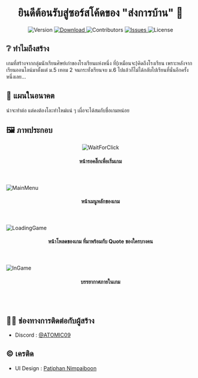 <p align="center">
  <h1 align="center">ยินดีต้อนรับสู่ซอร์สโค้ดของ "ส่งการบ้าน" 📗</h1>
  <p align="center">
    <img alt="Version" src="https://img.shields.io/badge/version-InDev1.2-blue.svg?cacheSeconds=2592000" />
    <a href="https://github.com/ATOMIC09/SongKanBaan/tags">
      <img alt="Download" src="https://img.shields.io/github/downloads/ATOMIC09/SongKanBaan/total" />
    </a>
    <img alt="Contributors" src="https://img.shields.io/github/contributors/ATOMIC09/SongKanBaan?color=dark-green" />
    <a href="https://github.com/ATOMIC09/SongKanBaan/issues">
      <img alt="Issues" src="https://img.shields.io/github/issues/ATOMIC09/SongKanBaan" />
    </a>
    <img alt="License" src="https://img.shields.io/github/license/ATOMIC09/SongKanBaan" />
  </p>
</p>

## ❔ ทำไมถึงสร้าง
เกมที่สร้างจากกลุ่มนักเรียนศิษย์เก่าของโรงเรียนแห่งหนึ่ง ที่(เหมือนจะ)คิดถึงโรงเรียน เพราะหลังจากเรียนออนไลน์มาตั้งแต่ ม.5 เทอม 2 จนกระทั่งเรียนจบ ม.6 ไปแล้วก็ไม่ได้กลับไปเรียนที่นั่นอีกครั้งหนึ่งเลย...

## 🤔 แผนในอนาคต
น่าจะทำต่อ แต่คงต้องโละทำใหม่แน่ ๆ เผื่อจะได้สมกับชื่อเกมหน่อย

## 🖼️ ภาพประกอบ
<p align="center">
  <img alt="WaitForClick" src="https://user-images.githubusercontent.com/66838025/203371024-90c31db7-267b-4716-9609-77a8375f3cec.png" />
  <h4 align="center">หน้ารอคลิ๊กเพื่อเริ่มเกม</h4><br><br>
  
  <img alt="MainMenu" src="https://user-images.githubusercontent.com/66838025/203371799-bdadd24e-54a9-43ef-b324-cb958bcef797.png" />
  <h4 align="center">หน้าเมนูหลักของเกม</h4><br><br>
  
  <img alt="LoadingGame" src="https://user-images.githubusercontent.com/66838025/203372771-199a300b-f7b9-4079-987c-df8112062065.png" />
  <h4 align="center">หน้าโหลดของเกม ที่มาพร้อมกับ Quote ของใครบางคน</h4><br><br>
  
  <img alt="InGame" src="https://user-images.githubusercontent.com/66838025/203373330-2b8714fc-28b8-4b69-8cf8-4b2a6115bc08.png" />
  <h4 align="center">บรรยากาศภายในเกม</h4><br><br>
</p>

## 🧑🏻 ช่องทางการติดต่อกับผู้สร้าง
* Discord : [@ATOMIC09](https://discords.com/bio/p/atomic09)

## © เครติด
- UI Design : [Patiphan Nimpaiboon](https://www.facebook.com/nickmaybach2016)
